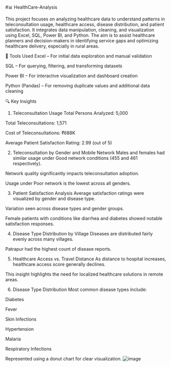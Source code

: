#📊 HealthCare-Analysis

This project focuses on analyzing healthcare data to understand patterns in teleconsultation usage, healthcare access, disease distribution, and patient satisfaction. It integrates data manipulation, cleaning, and visualization using Excel, SQL, Power BI, and Python. The aim is to assist healthcare planners and decision-makers in identifying service gaps and optimizing healthcare delivery, especially in rural areas.

🔧 Tools Used
Excel – For initial data exploration and manual validation

SQL – For querying, filtering, and transforming datasets

Power BI – For interactive visualization and dashboard creation

Python (Pandas) – For removing duplicate values and additional data cleaning

🔍 Key Insights
1. Teleconsultation Usage
Total Persons Analyzed: 5,000

Total Teleconsultations: 1,571

Cost of Teleconsultations: ₹688K

Average Patient Satisfaction Rating: 2.99 (out of 5)

2. Teleconsultation by Gender and Mobile Network
Males and females had similar usage under Good network conditions (455 and 461 respectively).

Network quality significantly impacts teleconsultation adoption.

Usage under Poor network is the lowest across all genders.

3. Patient Satisfaction Analysis
Average satisfaction ratings were visualized by gender and disease type.

Variation seen across disease types and gender groups.

Female patients with conditions like diarrhea and diabetes showed notable satisfaction responses.

4. Disease Type Distribution by Village
Diseases are distributed fairly evenly across many villages.

Patrapur had the highest count of disease reports.

5. Healthcare Access vs. Travel Distance
As distance to hospital increases, healthcare access score generally declines.

This insight highlights the need for localized healthcare solutions in remote areas.

6. Disease Type Distribution
Most common disease types include:

Diabetes

Fever

Skin Infections

Hypertension

Malaria

Respiratory Infections

Represented using a donut chart for clear visualization.
![image](https://github.com/user-attachments/assets/6244fdae-f8a9-4bd3-8076-76519ecb8e35)


